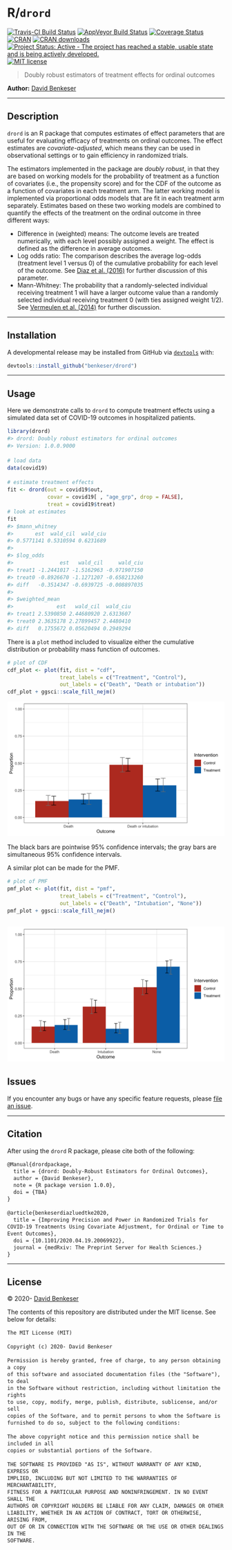 
# R/`drord`

[![Travis-CI Build
Status](https://travis-ci.org/benkeser/drord.svg?branch=master)](https://travis-ci.org/benkeser/drord)
[![AppVeyor Build
Status](https://ci.appveyor.com/api/projects/status/github/benkeser/drord?branch=master&svg=true)](https://ci.appveyor.com/project/benkeser/drord)
[![Coverage
Status](https://img.shields.io/codecov/c/github/benkeser/drord/master.svg)](https://codecov.io/github/benkeser/drord?branch=master)
[![CRAN](http://www.r-pkg.org/badges/version/drord)](http://www.r-pkg.org/pkg/drord)
[![CRAN
downloads](https://cranlogs.r-pkg.org/badges/drord)](https://CRAN.R-project.org/package=drord)
[![Project Status: Active - The project has reached a stable, usable
state and is being actively
developed.](http://www.repostatus.org/badges/latest/active.svg)](http://www.repostatus.org/#active)
[![MIT
license](http://img.shields.io/badge/license-MIT-brightgreen.svg)](http://opensource.org/licenses/MIT)

> Doubly robust estimators of treatment effects for ordinal outcomes

**Author:** [David
Benkeser](https://www.sph.emory.edu/faculty/profile/#!dbenkes)

-----

## Description

`drord` is an R package that computes estimates of effect parameters
that are useful for evaluating efficacy of treatments on ordinal
outcomes. The effect estimates are *covariate-adjusted*, which means
they can be used in observational settings or to gain efficiency in
randomized trials.

The estimators implemented in the package are *doubly robust*, in that
they are based on working models for the probability of treatment as a
function of covariates (i.e., the propensity score) and for the CDF of
the outcome as a function of covariates in each treatment arm. The
latter working model is implemented via proportional odds models that
are fit in each treatment arm separately. Estimates based on these two
working models are combined to quantify the effects of the treatment on
the ordinal outcome in three different ways:

  - Difference in (weighted) means: The outcome levels are treated
    numerically, with each level possibly assigned a weight. The effect
    is defined as the difference in average outcomes.
  - Log odds ratio: The comparison describes the average log-odds
    (treatment level 1 versus 0) of the cumulative probability for each
    level of the outcome. See [Diaz et al.
    (2016)](https://doi.org/10.1111/biom.12450) for further discussion
    of this parameter.
  - Mann-Whitney: The probability that a randomly-selected individual
    receiving treatment 1 will have a larger outcome value than a
    randomly selected individual receiving treatment 0 (with ties
    assigned weight 1/2). See [Vermeulen et al.
    (2014)](https://onlinelibrary.wiley.com/doi/abs/10.1002/sim.6386)
    for further discussion.

-----

## Installation

<!-- 
Install the current stable release from
[CRAN](https://cran.r-project.org/) via


```r
install.packages("drord")
```
-->

A developmental release may be installed from GitHub via
[`devtools`](https://www.rstudio.com/products/rpackages/devtools/) with:

``` r
devtools::install_github("benkeser/drord")
```

-----

## Usage

Here we demonstrate calls to `drord` to compute treatment effects using
a simulated data set of COVID-19 outcomes in hospitalized patients.

``` r
library(drord)
#> drord: Doubly robust estimators for ordinal outcomes
#> Version: 1.0.0.9000

# load data
data(covid19)

# estimate treatment effects
fit <- drord(out = covid19$out, 
             covar = covid19[ , "age_grp", drop = FALSE],
             treat = covid19$treat)
# look at estimates
fit
#> $mann_whitney
#>       est  wald_cil  wald_ciu 
#> 0.5771141 0.5310594 0.6231689 
#> 
#> $log_odds
#>               est   wald_cil     wald_ciu
#> treat1 -1.2441017 -1.5162963 -0.971907150
#> treat0 -0.8926670 -1.1271207 -0.658213260
#> diff   -0.3514347 -0.6939725 -0.008897035
#> 
#> $weighted_mean
#>              est   wald_cil  wald_ciu
#> treat1 2.5390850 2.44680920 2.6313607
#> treat0 2.3635178 2.27899457 2.4480410
#> diff   0.1755672 0.05620494 0.2949294
```

There is a `plot` method included to visualize either the cumulative
distribution or probability mass function of outcomes.

``` r
# plot of CDF
cdf_plot <- plot(fit, dist = "cdf", 
                 treat_labels = c("Treatment", "Control"),
                 out_labels = c("Death", "Death or intubation"))
cdf_plot + ggsci::scale_fill_nejm()
```

![](README-unnamed-chunk-3-1.png)<!-- -->

The black bars are pointwise 95% confidence intervals; the gray bars are
simultaneous 95% confidence intervals.

A similar plot can be made for the PMF.

``` r
# plot of PMF
pmf_plot <- plot(fit, dist = "pmf",
                 treat_labels = c("Treatment", "Control"),
                 out_labels = c("Death", "Intubation", "None"))
pmf_plot + ggsci::scale_fill_nejm()                 
```

## ![](README-unnamed-chunk-4-1.png)<!-- -->

## Issues

If you encounter any bugs or have any specific feature requests, please
[file an issue](https://github.com/benkeser/drord/issues).

-----

## Citation

After using the `drord` R package, please cite both of the following:

    @Manual{drordpackage,
      title = {drord: Doubly-Robust Estimators for Ordinal Outcomes},
      author = {David Benkeser},
      note = {R package version 1.0.0},
      doi = {TBA}
    }
    
    @article{benkeserdiazluedtke2020,
      title = {Improving Precision and Power in Randomized Trials for COVID-19 Treatments Using Covariate Adjustment, for Ordinal or Time to Event Outcomes},
      doi = {10.1101/2020.04.19.20069922},
      journal = {medRxiv: The Preprint Server for Health Sciences.}
    }

-----

## License

© 2020- [David
Benkeser](https://www.sph.emory.edu/faculty/profile/#!dbenkes)

The contents of this repository are distributed under the MIT license.
See below for details:

    The MIT License (MIT)
    
    Copyright (c) 2020- David Benkeser
    
    Permission is hereby granted, free of charge, to any person obtaining a copy
    of this software and associated documentation files (the "Software"), to deal
    in the Software without restriction, including without limitation the rights
    to use, copy, modify, merge, publish, distribute, sublicense, and/or sell
    copies of the Software, and to permit persons to whom the Software is
    furnished to do so, subject to the following conditions:
    
    The above copyright notice and this permission notice shall be included in all
    copies or substantial portions of the Software.
    
    THE SOFTWARE IS PROVIDED "AS IS", WITHOUT WARRANTY OF ANY KIND, EXPRESS OR
    IMPLIED, INCLUDING BUT NOT LIMITED TO THE WARRANTIES OF MERCHANTABILITY,
    FITNESS FOR A PARTICULAR PURPOSE AND NONINFRINGEMENT. IN NO EVENT SHALL THE
    AUTHORS OR COPYRIGHT HOLDERS BE LIABLE FOR ANY CLAIM, DAMAGES OR OTHER
    LIABILITY, WHETHER IN AN ACTION OF CONTRACT, TORT OR OTHERWISE, ARISING FROM,
    OUT OF OR IN CONNECTION WITH THE SOFTWARE OR THE USE OR OTHER DEALINGS IN THE
    SOFTWARE.

